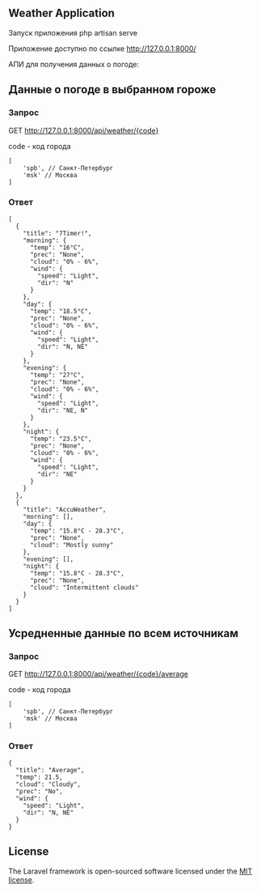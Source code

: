 ## Weather Application

Запуск приложения php artisan serve

Приложение доступно по ссылке http://127.0.0.1:8000/

АПИ для получения данных о погоде:

## Данные о погоде в выбранном гороже
### Запрос
GET http://127.0.0.1:8000/api/weather/{code}

code - код города

```
[
    'spb', // Санкт-Петербург
    'msk' // Москва
]
```

### Ответ
```
[
  {
    "title": "7Timer!",
    "morning": {
      "temp": "16°C",
      "prec": "None",
      "cloud": "0% - 6%",
      "wind": {
        "speed": "Light",
        "dir": "N"
      }
    },
    "day": {
      "temp": "18.5°C",
      "prec": "None",
      "cloud": "0% - 6%",
      "wind": {
        "speed": "Light",
        "dir": "N, NE"
      }
    },
    "evening": {
      "temp": "27°C",
      "prec": "None",
      "cloud": "0% - 6%",
      "wind": {
        "speed": "Light",
        "dir": "NE, N"
      }
    },
    "night": {
      "temp": "23.5°C",
      "prec": "None",
      "cloud": "0% - 6%",
      "wind": {
        "speed": "Light",
        "dir": "NE"
      }
    }
  },
  {
    "title": "AccuWeather",
    "morning": [],
    "day": {
      "temp": "15.8°C - 28.3°C",
      "prec": "None",
      "cloud": "Mostly sunny"
    },
    "evening": [],
    "night": {
      "temp": "15.8°C - 28.3°C",
      "prec": "None",
      "cloud": "Intermittent clouds"
    }
  }
]

```

## Усредненные данные по всем источникам
### Запрос
GET http://127.0.0.1:8000/api/weather/{code}/average

code - код города

```
[
    'spb', // Санкт-Петербург
    'msk' // Москва
]
```

### Ответ
```
{
  "title": "Average",
  "temp": 21.5,
  "cloud": "Cloudy",
  "prec": "No",
  "wind": {
    "speed": "Light",
    "dir": "N, NE"
  }
}
```

## License

The Laravel framework is open-sourced software licensed under the [MIT license](https://opensource.org/licenses/MIT).
